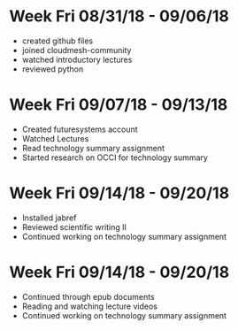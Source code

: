 # Week Fri 08/31/18 - 09/06/18

* created github files
* joined cloudmesh-community
* watched introductory lectures
* reviewed python


# Week Fri 09/07/18 - 09/13/18

* Created futuresystems account
* Watched Lectures
* Read technology summary assignment
* Started research on OCCI for technology summary

# Week Fri 09/14/18 - 09/20/18

* Installed jabref
* Reviewed scientific writing II
* Continued working on technology summary assignment

# Week Fri 09/14/18 - 09/20/18

* Continued through epub documents
* Reading and watching lecture videos
* Continued working on technology summary assignment
